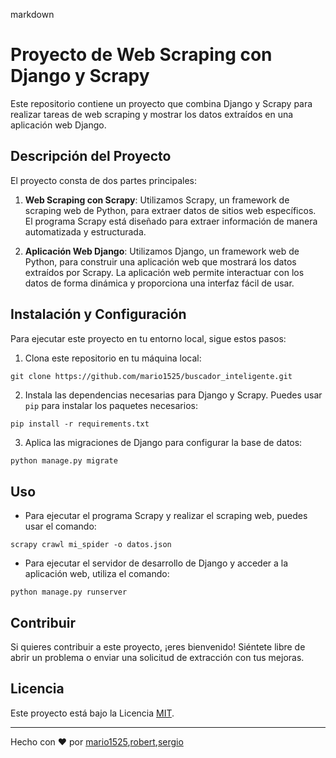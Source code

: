 markdown

# Proyecto de Web Scraping con Django y Scrapy

Este repositorio contiene un proyecto que combina Django y Scrapy para realizar tareas de web scraping y mostrar los datos extraídos en una aplicación web Django.

## Descripción del Proyecto

El proyecto consta de dos partes principales:

1. **Web Scraping con Scrapy**: Utilizamos Scrapy, un framework de scraping web de Python, para extraer datos de sitios web específicos. El programa Scrapy está diseñado para extraer información de manera automatizada y estructurada.

2. **Aplicación Web Django**: Utilizamos Django, un framework web de Python, para construir una aplicación web que mostrará los datos extraídos por Scrapy. La aplicación web permite interactuar con los datos de forma dinámica y proporciona una interfaz fácil de usar.

## Instalación y Configuración

Para ejecutar este proyecto en tu entorno local, sigue estos pasos:

1. Clona este repositorio en tu máquina local:

```markdown
git clone https://github.com/mario1525/buscador_inteligente.git
```
2. Instala las dependencias necesarias para Django y Scrapy. Puedes usar `pip` para instalar los paquetes necesarios:

```
pip install -r requirements.txt
```
3. Aplica las migraciones de Django para configurar la base de datos:
```
python manage.py migrate
```



## Uso

- Para ejecutar el programa Scrapy y realizar el scraping web, puedes usar el comando:
```
scrapy crawl mi_spider -o datos.json
```
- Para ejecutar el servidor de desarrollo de Django y acceder a la aplicación web, utiliza el comando:


```
python manage.py runserver
```


## Contribuir

Si quieres contribuir a este proyecto, ¡eres bienvenido! Siéntete libre de abrir un problema o enviar una solicitud de extracción con tus mejoras.

## Licencia

Este proyecto está bajo la Licencia [MIT](LICENSE).

---
Hecho con ❤️ por [mario1525](https://github.com/mario1525),[robert](https://github.com/robertmachacon),[sergio](https://github.com/mario1525)
